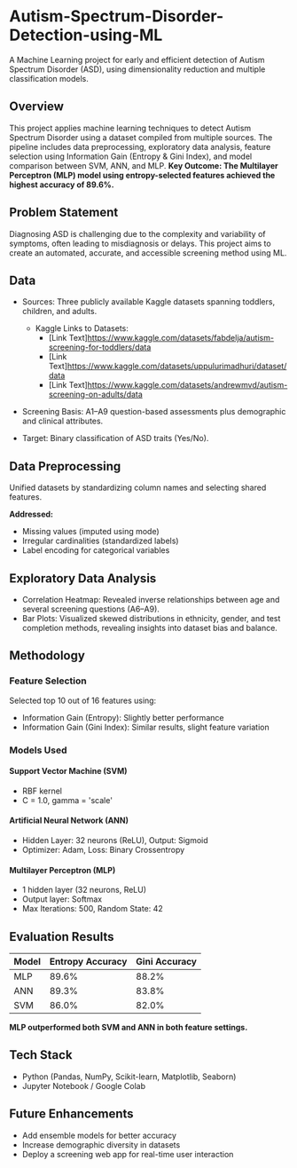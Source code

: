 # Autism-Spectrum-Disorder-Detection-using-ML
A Machine Learning project for early and efficient detection of Autism Spectrum Disorder (ASD), using dimensionality reduction and multiple classification models.

## Overview
This project applies machine learning techniques to detect Autism Spectrum Disorder using a dataset compiled from multiple sources. The pipeline includes data preprocessing, exploratory data analysis, feature selection using Information Gain (Entropy & Gini Index), and model comparison between SVM, ANN, and MLP.
**Key Outcome: The Multilayer Perceptron (MLP) model using entropy-selected features achieved the highest accuracy of 89.6%.**

## Problem Statement
Diagnosing ASD is challenging due to the complexity and variability of symptoms, often leading to misdiagnosis or delays. This project aims to create an automated, accurate, and accessible screening method using ML.

## Data
- Sources: Three publicly available Kaggle datasets spanning toddlers, children, and adults.
  - Kaggle Links to Datasets:
     - [Link Text]https://www.kaggle.com/datasets/fabdelja/autism-screening-for-toddlers/data
     - [Link Text]https://www.kaggle.com/datasets/uppulurimadhuri/dataset/data
     - [Link Text]https://www.kaggle.com/datasets/andrewmvd/autism-screening-on-adults/data

- Screening Basis: A1–A9 question-based assessments plus demographic and clinical attributes.
- Target: Binary classification of ASD traits (Yes/No).

## Data Preprocessing
Unified datasets by standardizing column names and selecting shared features.

**Addressed:**
- Missing values (imputed using mode)
- Irregular cardinalities (standardized labels)
- Label encoding for categorical variables

## Exploratory Data Analysis
- Correlation Heatmap: Revealed inverse relationships between age and several screening questions (A6–A9).
- Bar Plots: Visualized skewed distributions in ethnicity, gender, and test completion methods, revealing insights into dataset bias and balance.

## Methodology
### Feature Selection
Selected top 10 out of 16 features using:
- Information Gain (Entropy): Slightly better performance
- Information Gain (Gini Index): Similar results, slight feature variation

### Models Used
#### Support Vector Machine (SVM)
 - RBF kernel
 - C = 1.0, gamma = 'scale'

#### Artificial Neural Network (ANN)
 - Hidden Layer: 32 neurons (ReLU), Output: Sigmoid
 - Optimizer: Adam, Loss: Binary Crossentropy

#### Multilayer Perceptron (MLP)
- 1 hidden layer (32 neurons, ReLU)
- Output layer: Softmax
- Max Iterations: 500, Random State: 42

## Evaluation Results
| Model | Entropy Accuracy | Gini Accuracy |
|-------|------------------|---------------|
| MLP   | 89.6%            | 88.2%         |
| ANN   | 89.3%            | 83.8%         |
| SVM   | 86.0%            | 82.0%         |

**MLP outperformed both SVM and ANN in both feature settings.**

## Tech Stack
- Python (Pandas, NumPy, Scikit-learn, Matplotlib, Seaborn)
- Jupyter Notebook / Google Colab

## Future Enhancements
- Add ensemble models for better accuracy
- Increase demographic diversity in datasets
- Deploy a screening web app for real-time user interaction
